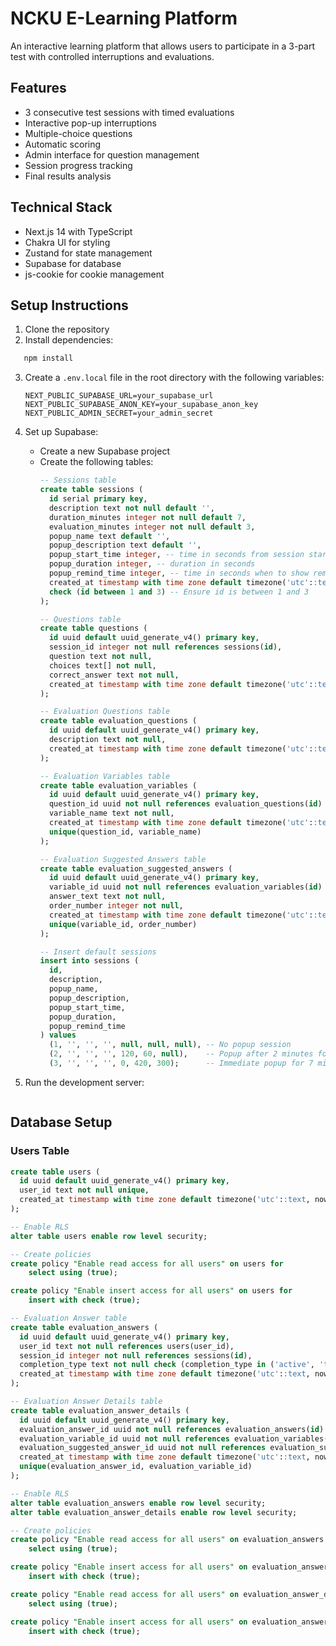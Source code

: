 # NCKU E-Learning Platform

An interactive learning platform that allows users to participate in a 3-part test with controlled interruptions and evaluations.

## Features

- 3 consecutive test sessions with timed evaluations
- Interactive pop-up interruptions
- Multiple-choice questions
- Automatic scoring
- Admin interface for question management
- Session progress tracking
- Final results analysis

## Technical Stack

- Next.js 14 with TypeScript
- Chakra UI for styling
- Zustand for state management
- Supabase for database
- js-cookie for cookie management

## Setup Instructions

1. Clone the repository
2. Install dependencies:
```bash
   npm install
   ```

3. Create a `.env.local` file in the root directory with the following variables:
   ```
   NEXT_PUBLIC_SUPABASE_URL=your_supabase_url
   NEXT_PUBLIC_SUPABASE_ANON_KEY=your_supabase_anon_key
   NEXT_PUBLIC_ADMIN_SECRET=your_admin_secret
   ```

4. Set up Supabase:
   - Create a new Supabase project
   - Create the following tables:
     ```sql
     -- Sessions table
     create table sessions (
       id serial primary key,
       description text not null default '',
       duration_minutes integer not null default 7,
       evaluation_minutes integer not null default 3,
       popup_name text default '',
       popup_description text default '',
       popup_start_time integer, -- time in seconds from session start
       popup_duration integer, -- duration in seconds
       popup_remind_time integer, -- time in seconds when to show reminder, null for no reminder
       created_at timestamp with time zone default timezone('utc'::text, now()) not null,
       check (id between 1 and 3) -- Ensure id is between 1 and 3
     );

     -- Questions table
     create table questions (
       id uuid default uuid_generate_v4() primary key,
       session_id integer not null references sessions(id),
       question text not null,
       choices text[] not null,
       correct_answer text not null,
       created_at timestamp with time zone default timezone('utc'::text, now()) not null
     );

     -- Evaluation Questions table
     create table evaluation_questions (
       id uuid default uuid_generate_v4() primary key,
       description text not null,
       created_at timestamp with time zone default timezone('utc'::text, now()) not null
     );

     -- Evaluation Variables table
     create table evaluation_variables (
       id uuid default uuid_generate_v4() primary key,
       question_id uuid not null references evaluation_questions(id) on delete cascade,
       variable_name text not null,
       created_at timestamp with time zone default timezone('utc'::text, now()) not null,
       unique(question_id, variable_name)
     );

     -- Evaluation Suggested Answers table
     create table evaluation_suggested_answers (
       id uuid default uuid_generate_v4() primary key,
       variable_id uuid not null references evaluation_variables(id) on delete cascade,
       answer_text text not null,
       order_number integer not null,
       created_at timestamp with time zone default timezone('utc'::text, now()) not null,
       unique(variable_id, order_number)
     );

     -- Insert default sessions
     insert into sessions (
       id,
       description,
       popup_name,
       popup_description,
       popup_start_time,
       popup_duration,
       popup_remind_time
     ) values
       (1, '', '', '', null, null, null), -- No popup session
       (2, '', '', '', 120, 60, null),    -- Popup after 2 minutes for 1 minute
       (3, '', '', '', 0, 420, 300);      -- Immediate popup for 7 minutes with reminder at 5 minutes
     ```

5. Run the development server:
   ```

## Database Setup

### Users Table
```sql
create table users (
  id uuid default uuid_generate_v4() primary key,
  user_id text not null unique,
  created_at timestamp with time zone default timezone('utc'::text, now()) not null
);

-- Enable RLS
alter table users enable row level security;

-- Create policies
create policy "Enable read access for all users" on users for
    select using (true);

create policy "Enable insert access for all users" on users for
    insert with check (true);

-- Evaluation Answer table
create table evaluation_answers (
  id uuid default uuid_generate_v4() primary key,
  user_id text not null references users(user_id),
  session_id integer not null references sessions(id),
  completion_type text not null check (completion_type in ('active', 'timeout')),
  created_at timestamp with time zone default timezone('utc'::text, now()) not null
);

-- Evaluation Answer Details table
create table evaluation_answer_details (
  id uuid default uuid_generate_v4() primary key,
  evaluation_answer_id uuid not null references evaluation_answers(id) on delete cascade,
  evaluation_variable_id uuid not null references evaluation_variables(id),
  evaluation_suggested_answer_id uuid not null references evaluation_suggested_answers(id),
  created_at timestamp with time zone default timezone('utc'::text, now()) not null,
  unique(evaluation_answer_id, evaluation_variable_id)
);

-- Enable RLS
alter table evaluation_answers enable row level security;
alter table evaluation_answer_details enable row level security;

-- Create policies
create policy "Enable read access for all users" on evaluation_answers for
    select using (true);

create policy "Enable insert access for all users" on evaluation_answers for
    insert with check (true);

create policy "Enable read access for all users" on evaluation_answer_details for
    select using (true);

create policy "Enable insert access for all users" on evaluation_answer_details for
    insert with check (true);